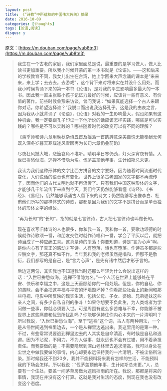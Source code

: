```yaml
---
layout: post
title: 《“诗教”中所蕴积的中国伟大传统》摘录
date: 2016-10-09
categories: [thoughts]
tags: [论语,阅读]
disqus: y
---
```


原文：[https://m.douban.com/page/vub8tn3](https://m.douban.com/page/vub8tn3) 

> 我生在一个古老的家庭，我们家里面总是说，最重要的是学习做人，做人比读书更加重要。所以我小时候开蒙的第一本书就是《论语》。——这和后来的学校教育不同，我女儿出生在台湾，她上学回来大声念诵的课本是“来来来，来上学；去去去。去游戏”，这个背下来对将来实在并没什么用处。而我小时候背诵下来的第一本书《论语》，是对我的平生影响最多最大的一本书。因此我一直主张趁小孩子记忆力最好的时候，应该背一些有意义、有价值的著作。前些时候鲁豫来访谈，曾问我说：“如果真能选择一个古人来跟你对话，你希望选择谁？”我脱口而出说我选择孔子。这是我的由衷之言，因为我从小就背诵了《论语》，《论语》对我的一生影响最大，假设如果有这种机会，我一定要跟孔子印证一下他所说的话应该怎样实践，哪些是可以实践的？哪些是不可以实践的？哪些随着时代的改变可以有不同的理解？
>
> 《羡季师和诗六章用晚秋杂诗五首及摇落一首韵辞意深美自愧无能奉酬无何既入深冬岁暮天寒载途风雪因再为长句六章仍叠前韵》
>
> 尽夜狂风撼大城，悲笳哀角不堪听。晴明半日寒仍劲，灯火深宵夜有情。入世已拚愁似海，逃禅不借隐为名。伐茅盖顶他年事，生计如斯总未更。
>
> 我认为我们这种形体的文字比西方拼音的文字要好。因为随着时间流逝时代变化，人们说话的语音也有变化，世界上很多古老国家的文字都不再流传了，因而他们的古代文明也就不再流传了。只有我们中国这种形体的文字，才能够几千年流传下来直到今天。我们今天仍然能够看懂《诗经》、《书经》、《易经》，仍然能够读诵古人留下来的诗文；仍然能够写出像李白、杜甫他们所写的那样体式的诗歌，那都是因为我们的文字不是拼音而是单音独体的形体文字的缘故。
>
> “再为长句”的“长句”，指的就是七言律诗，古人把七言律诗也叫做长句。
>
> 现在喜欢写旧体诗的人也很多，你和我一首，我和你一首，要歌功颂德的时候就作诗歌颂一番，和朋友交往时就作诗唱和一番，学会了平仄以后，就把诗当成了一种应酬工具。这真是诗的堕落！你要知道，诗是“言为心声”啊，是你内心有了真正的感动才写诗。人有堕落，诗也有堕落。作诗虽多都是些应酬文字，那还真不如不作。当年我和我的老师虽然是唱和，但那不是敷衍，我们都写的是自己，是“言为心声”，是先有诸中然后才形于言的。 
>
> 后边这两句，其实我也不知道我当时还那么年轻为什么会说出这样的话：“入世已拚愁似海，逃禅不借隐为名。”一个人活在世界上能够处在平安、快乐和幸福之中，这是上天垂顾给你的一段处境。但是，你的自私、你的愚昧，会不会把这幸福与平安的环境毁坏掉？你看那些社会上的新闻和那些电视、电影中所反映的现实生活，包括父母、子女、婆媳、兄弟姐妹这些亲人之间，有多少自私自利的争斗！如果你想要不负此生，为人类或者为学问做一些事，你就必须要入世。可是周围有这么多苦难与不幸，你能够不被世界上这些痛苦和忧愁所扰乱吗？你能够保持住你内心本来的一片清明吗？所以我说，“入世已拚愁似海”。至于“逃禅”这个词，古人有两种用法，一个是从俗世间逃到禅里边去，一个是从禅里边逃出来。我这里用的是第一种。不过，有些常常说要逃到禅里边去的人其实是自命清高，有时候是自私和逃避。因为不沾泥，不用力，不为人做事，就永远也不会有过错，用不着承担责任。而我要做的是：不需要隐居到深山老林里去追求清高，我可以身处在尘世之中做我要做的事情，内心却要永远保持我的一片清明，不被尘俗所沾染。那时候我还不到20岁，我并不能预料将来我有怎样的生活，不能预料我的下场会怎样。所以我说：“伐茅盖顶他年事，生计如斯总未更。”人，总要有一个住处，要盖一间茅草房做为遮风挡雨的所在。我说，那都是将来的事情，我现在并没有这个打算。这就是我对生活的态度，到现在我也没有改变这个态度。
